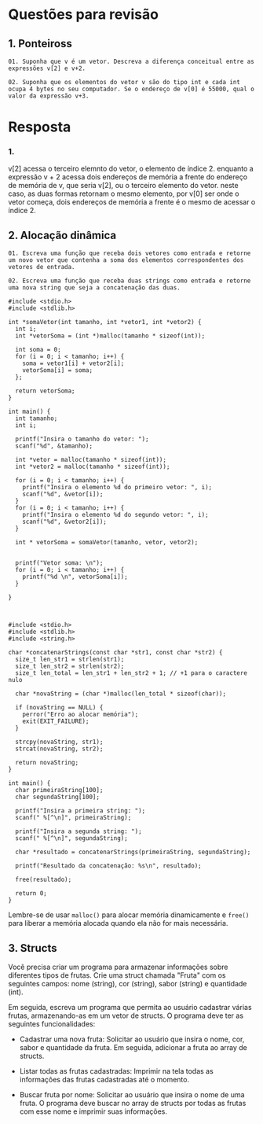 # Questões para revisão 

## 1. Ponteiross 

    01. Suponha que v é um vetor. Descreva a diferença conceitual entre as expressões v[2] e v+2.

    02. Suponha que os elementos do vetor v são do tipo int e cada int ocupa 4 bytes no seu computador. Se o endereço de v[0] é 55000, qual o valor da expressão v+3. 



# Resposta
### 1.
v[2] acessa o terceiro elemnto do vetor, o elemento de índice 2. enquanto a expressão v + 2 acessa dois endereços de memória a frente do endereço de memória de v, que seria v[2], ou o terceiro elemento do vetor.
neste caso, as duas formas retornam o mesmo elemento, por v[0] ser onde o vetor começa, dois endereços de memória a frente é o mesmo de acessar o índice 2. 


## 2. Alocação dinâmica

    01. Escreva uma função que receba dois vetores como entrada e retorne um novo vetor que contenha a soma dos elementos correspondentes dos vetores de entrada.
    
    02. Escreva uma função que receba duas strings como entrada e retorne uma nova string que seja a concatenação das duas. 

```
#include <stdio.h>
#include <stdlib.h>

int *somaVetor(int tamanho, int *vetor1, int *vetor2) {
  int i;
  int *vetorSoma = (int *)malloc(tamanho * sizeof(int));

  int soma = 0;
  for (i = 0; i < tamanho; i++) {
    soma = vetor1[i] + vetor2[i];
    vetorSoma[i] = soma;
  };

  return vetorSoma;
}

int main() {
  int tamanho;
  int i;

  printf("Insira o tamanho do vetor: ");
  scanf("%d", &tamanho);

  int *vetor = malloc(tamanho * sizeof(int));
  int *vetor2 = malloc(tamanho * sizeof(int));

  for (i = 0; i < tamanho; i++) {
    printf("Insira o elemento %d do primeiro vetor: ", i);
    scanf("%d", &vetor[i]);
  }
  for (i = 0; i < tamanho; i++) {
    printf("Insira o elemento %d do segundo vetor: ", i);
    scanf("%d", &vetor2[i]);
  }

  int * vetorSoma = somaVetor(tamanho, vetor, vetor2);
  

  printf("Vetor soma: \n");
  for (i = 0; i < tamanho; i++) {
    printf("%d \n", vetorSoma[i]);
  }

}

    
```


```
#include <stdio.h>
#include <stdlib.h>
#include <string.h>

char *concatenarStrings(const char *str1, const char *str2) {
  size_t len_str1 = strlen(str1);
  size_t len_str2 = strlen(str2);
  size_t len_total = len_str1 + len_str2 + 1; // +1 para o caractere nulo

  char *novaString = (char *)malloc(len_total * sizeof(char));

  if (novaString == NULL) {
    perror("Erro ao alocar memória");
    exit(EXIT_FAILURE);
  }

  strcpy(novaString, str1);
  strcat(novaString, str2);

  return novaString;
}

int main() {
  char primeiraString[100];  
  char segundaString[100];   
  
  printf("Insira a primeira string: ");
  scanf(" %[^\n]", primeiraString);

  printf("Insira a segunda string: ");
  scanf(" %[^\n]", segundaString);

  char *resultado = concatenarStrings(primeiraString, segundaString);

  printf("Resultado da concatenação: %s\n", resultado);

  free(resultado);

  return 0;
}

```

Lembre-se de usar `malloc()` para alocar memória dinamicamente e `free()` para liberar a memória alocada quando ela não for mais necessária.

## 3. Structs 

Você precisa criar um programa para armazenar informações sobre diferentes tipos de frutas. Crie uma struct chamada "Fruta" com os seguintes campos: nome (string), cor (string), sabor (string) e quantidade (int).

Em seguida, escreva um programa que permita ao usuário cadastrar várias frutas, armazenando-as em um vetor de structs. O programa deve ter as seguintes funcionalidades:

* Cadastrar uma nova fruta: Solicitar ao usuário que insira o nome, cor, sabor e quantidade da fruta. Em seguida, adicionar a fruta ao array de structs.

* Listar todas as frutas cadastradas: Imprimir na tela todas as informações das frutas cadastradas até o momento.

* Buscar fruta por nome: Solicitar ao usuário que insira o nome de uma fruta. O programa deve buscar no array de structs por todas as frutas com esse nome e imprimir suas informações.





